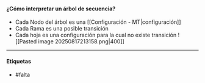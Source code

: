 #### ¿Cómo interpretar un árbol de secuencia?
- Cada Nodo del árbol es una [[Configuración - MT|configuración]]
- Cada Rama es una posible transición
- Cada hoja es una configuración para la cual no existe transición
![[Pasted image 20250817213158.png|400]]
***
#### Etiquetas
- #falta 